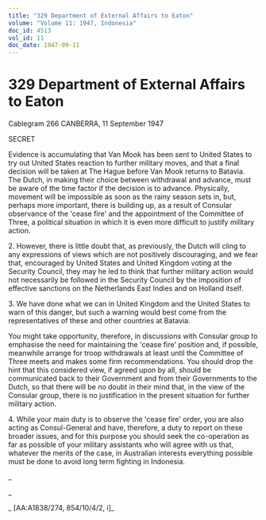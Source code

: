 ```yaml
---
title: "329 Department of External Affairs to Eaton"
volume: "Volume 11: 1947, Indonesia"
doc_id: 4513
vol_id: 11
doc_date: 1947-09-11
---
```


# 329 Department of External Affairs to Eaton

Cablegram 266 CANBERRA, 11 September 1947

SECRET

Evidence is accumulating that Van Mook has been sent to United States to try out United States reaction to further military moves, and that a final decision will be taken at The Hague before Van Mook returns to Batavia. The Dutch, in making their choice between withdrawal and advance, must be aware of the time factor if the decision is to advance. Physically, movement will be impossible as soon as the rainy season sets in, but, perhaps more important, there is building up, as a result of Consular observance of the 'cease fire' and the appointment of the Committee of Three, a political situation in which it is even more difficult to justify military action.

2\. However, there is little doubt that, as previously, the Dutch will cling to any expressions of views which are not positively discouraging, and we fear that, encouraged by United States and United Kingdom voting at the Security Council, they may he led to think that further military action would not necessarily be followed in the Security Council by the imposition of effective sanctions on the Netherlands East Indies and on Holland itself.

3\. We have done what we can in United Kingdom and the United States to warn of this danger, but such a warning would best come from the representatives of these and other countries at Batavia.

You might take opportunity, therefore, in discussions with Consular group to emphasise the need for maintaining the 'cease fire' position and, if possible, meanwhile arrange for troop withdrawals at least until the Committee of Three meets and makes some firm recommendations. You should drop the hint that this considered view, if agreed upon by all, should be communicated back to their Government and from their Governments to the Dutch, so that there will be no doubt in their mind that, in the view of the Consular group, there is no justification in the present situation for further military action.

4\. While your main duty is to observe the 'cease fire' order, you are also acting as Consul-General and have, therefore, a duty to report on these broader issues, and for this purpose you should seek the co-operation as far as possible of your military assistants who will agree with us that, whatever the merits of the case, in Australian interests everything possible must be done to avoid long term fighting in Indonesia.

_

_

_ [AA:A1838/274, 854/10/4/2, i]_
